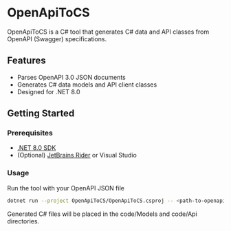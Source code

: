 # OpenApiToCS

OpenApiToCS is a C# tool that generates C# data and API classes from OpenAPI (Swagger) specifications.

## Features

- Parses OpenAPI 3.0 JSON documents
- Generates C# data models and API client classes
- Designed for .NET 8.0

## Getting Started

### Prerequisites

- [.NET 8.0 SDK](https://dotnet.microsoft.com/download)
- (Optional) [JetBrains Rider](https://www.jetbrains.com/rider/) or Visual Studio


### Usage
Run the tool with your OpenAPI JSON file
```sh
dotnet run --project OpenApiToCS/OpenApiToCS.csproj -- <path-to-openapi.json>
```
Generated C# files will be placed in the code/Models and code/Api directories.